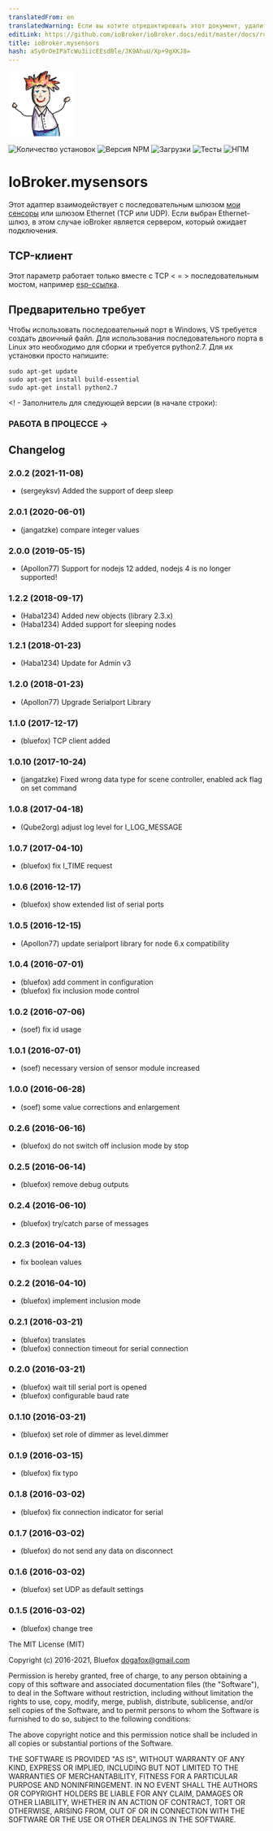 ```yaml
---
translatedFrom: en
translatedWarning: Если вы хотите отредактировать этот документ, удалите поле «translationFrom», в противном случае этот документ будет снова автоматически переведен
editLink: https://github.com/ioBroker/ioBroker.docs/edit/master/docs/ru/adapterref/iobroker.mysensors/README.md
title: ioBroker.mysensors
hash: aSy0rOeIPaTcWu3iicEEsdBle/JK9AhuU/Xp+9gXKJ8=
---
```

![Логотип](../../../en/adapterref/iobroker.mysensors/admin/mysensors.png)

![Количество установок](http://iobroker.live/badges/mysensors-stable.svg)
![Версия NPM](http://img.shields.io/npm/v/iobroker.mysensors.svg)
![Загрузки](https://img.shields.io/npm/dm/iobroker.mysensors.svg)
![Тесты](https://travis-ci.org/ioBroker/ioBroker.mysensors.svg?branch=master)
![НПМ](https://nodei.co/npm/iobroker.mysensors.png?downloads=true)

# IoBroker.mysensors
Этот адаптер взаимодействует с последовательным шлюзом [мои сенсоры](http://www.mysensors.org) или шлюзом Ethernet (TCP или UDP).
Если выбран Ethernet-шлюз, в этом случае ioBroker является сервером, который ожидает подключения.

## TCP-клиент
Этот параметр работает только вместе с TCP &lt; = &gt; последовательным мостом, например [esp-ссылка](https://github.com/jeelabs/esp-link).

## Предварительно требует
Чтобы использовать последовательный порт в Windows, VS требуется создать двоичный файл.
Для использования последовательного порта в Linux это необходимо для сборки и требуется python2.7. Для их установки просто напишите:

```
sudo apt-get update
sudo apt-get install build-essential
sudo apt-get install python2.7
```

<! - Заполнитель для следующей версии (в начале строки):

### __РАБОТА В ПРОЦЕССЕ__ ->

## Changelog
### 2.0.2 (2021-11-08)
* (sergeyksv) Added the support of deep sleep

### 2.0.1 (2020-06-01)
* (jangatzke) compare integer values

### 2.0.0 (2019-05-15)
* (Apollon77) Support for nodejs 12 added, nodejs 4 is no longer supported!

### 1.2.2 (2018-09-17)
* (Haba1234) Added new objects (library 2.3.x)
* (Haba1234) Added support for sleeping nodes

### 1.2.1 (2018-01-23)
* (Haba1234) Update for Admin v3

### 1.2.0 (2018-01-23)
* (Apollon77) Upgrade Serialport Library

### 1.1.0 (2017-12-17)
* (bluefox) TCP client added

### 1.0.10 (2017-10-24)
* (jangatzke) Fixed wrong data type for scene controller, enabled ack flag on set command

### 1.0.8 (2017-04-18)
* (Qube2org) adjust log level for I_LOG_MESSAGE

### 1.0.7 (2017-04-10)
* (bluefox) fix I_TIME request

### 1.0.6 (2016-12-17)
* (bluefox) show extended list of serial ports

### 1.0.5 (2016-12-15)
* (Apollon77) update serialport library for node 6.x compatibility

### 1.0.4 (2016-07-01)
* (bluefox) add comment in configuration
* (bluefox) fix inclusion mode control

### 1.0.2 (2016-07-06)
* (soef) fix id usage

### 1.0.1 (2016-07-01)
* (soef) necessary version of sensor module increased

### 1.0.0 (2016-06-28)
* (soef) some value corrections and enlargement

### 0.2.6 (2016-06-16)
* (bluefox) do not switch off inclusion mode by stop

### 0.2.5 (2016-06-14)
* (bluefox) remove debug outputs

### 0.2.4 (2016-06-10)
* (bluefox) try/catch parse of messages

### 0.2.3 (2016-04-13)
* fix boolean values

### 0.2.2 (2016-04-10)
* (bluefox) implement inclusion mode

### 0.2.1 (2016-03-21)
* (bluefox) translates
* (bluefox) connection timeout for serial connection

### 0.2.0 (2016-03-21)
* (bluefox) wait till serial port is opened
* (bluefox) configurable baud rate

### 0.1.10 (2016-03-21)
* (bluefox) set role of dimmer as level.dimmer

### 0.1.9 (2016-03-15)
* (bluefox) fix typo

### 0.1.8 (2016-03-02)
* (bluefox) fix connection indicator for serial

### 0.1.7 (2016-03-02)
* (bluefox) do not send any data on disconnect

### 0.1.6 (2016-03-02)
* (bluefox) set UDP as default settings

### 0.1.5 (2016-03-02)
* (bluefox) change tree

The MIT License (MIT)

Copyright (c) 2016-2021, Bluefox <dogafox@gmail.com>

Permission is hereby granted, free of charge, to any person obtaining a copy
of this software and associated documentation files (the "Software"), to deal
in the Software without restriction, including without limitation the rights
to use, copy, modify, merge, publish, distribute, sublicense, and/or sell
copies of the Software, and to permit persons to whom the Software is
furnished to do so, subject to the following conditions:

The above copyright notice and this permission notice shall be included in all
copies or substantial portions of the Software.

THE SOFTWARE IS PROVIDED "AS IS", WITHOUT WARRANTY OF ANY KIND, EXPRESS OR
IMPLIED, INCLUDING BUT NOT LIMITED TO THE WARRANTIES OF MERCHANTABILITY,
FITNESS FOR A PARTICULAR PURPOSE AND NONINFRINGEMENT. IN NO EVENT SHALL THE
AUTHORS OR COPYRIGHT HOLDERS BE LIABLE FOR ANY CLAIM, DAMAGES OR OTHER
LIABILITY, WHETHER IN AN ACTION OF CONTRACT, TORT OR OTHERWISE, ARISING FROM,
OUT OF OR IN CONNECTION WITH THE SOFTWARE OR THE USE OR OTHER DEALINGS IN THE
SOFTWARE.